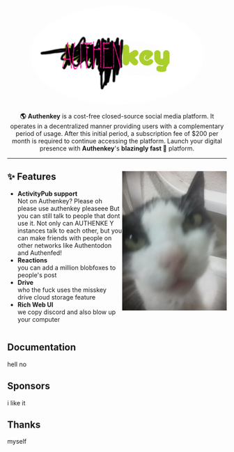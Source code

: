 <div align="center">
<a href="https://authenyo.xyz">
	<img src="./assets/title.png" alt="authenkey logo" style="border-radius:50%" width="400"/>
</a>

**🌎** **Authenkey** is a cost-free closed-source social media platform. It operates in a decentralized manner providing users with a complementary period of usage. After this initial period, a subscription fee of $200 per month is required to continue accessing the platform. Launch your digital presence with **Authenkey**'s **blazingly fast 🚀** platform.

---
</div>

<div>

<img src="./assets/ai.png?raw=true" align="right" height="320px"/></a>

## ✨ Features
- **ActivityPub support**\
Not on Authenkey? Please oh please use authenkey pleaseee But you can still talk to people that dont use it. Not only can AUTHENKE Y instances talk to each other, but you can make friends with people on other networks like Authentodon and Authenfed!
- **Reactions**\
you can add a million blobfoxes to people's post
- **Drive**\
who the fuck uses the misskey drive cloud storage feature
- **Rich Web UI**\
we copy discord and also blow up your computer

</div>

<div style="clear: both;"></div>

## Documentation

hell no

## Sponsors

i like it

## Thanks
myself
